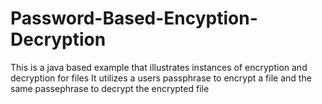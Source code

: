 # Password-Based-Encyption-Decryption
This is a java based example that illustrates instances of encryption and decryption for files
It utilizes a users passphrase to encrypt a file and the same passephrase to decrypt the encrypted file
